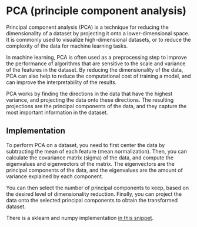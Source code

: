 # PCA (principle component analysis)

Principal component analysis (PCA) is a technique for reducing the
dimensionality of a dataset by projecting it onto a lower-dimensional space.
It is commonly used to visualize high-dimensional datasets, or to reduce the
complexity of the data for machine learning tasks.

In machine learning, PCA is often used as a preprocessing step to improve the
performance of algorithms that are sensitive to the scale and variance of the
features in the dataset. By reducing the dimensionality of the data, PCA can
also help to reduce the computational cost of training a model, and can improve
the interpretability of the results.

PCA works by finding the directions in the data that have the highest variance,
and projecting the data onto these directions. The resulting projections are
the principal components of the data, and they capture the most important
information in the dataset.

## Implementation

To perform PCA on a dataset, you need to first center the data by subtracting
the mean of each feature (mean normalization).
Then, you can calculate the covariance matrix (sigma) of the data, and compute
the eigenvalues and eigenvectors of the matrix.
The eigenvectors are the principal components of the data, and the eigenvalues
are the amount of variance explained by each component.

You can then select the number of principal components to keep, based on the
desired level of dimensionality reduction. Finally, you can project the data
onto the selected principal components to obtain the transformed dataset.

There is a sklearn and numpy implementation [in this snippet](./snippets/pca.py).
